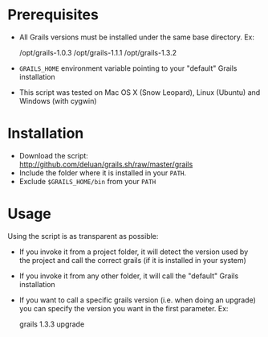 # Prerequisites

* All Grails versions must be installed under the same base directory. Ex:
	
	/opt/grails-1.0.3
	/opt/grails-1.1.1
	/opt/grails-1.3.2

* `GRAILS_HOME` environment variable pointing to your "default" Grails installation
* This script was tested on Mac OS X (Snow Leopard), Linux (Ubuntu) and Windows (with cygwin)

# Installation

* Download the script: http://github.com/deluan/grails.sh/raw/master/grails
* Include the folder where it is installed in your `PATH`. 
* Exclude `$GRAILS_HOME/bin` from your `PATH`

# Usage

Using the script is as transparent as possible:

* If you invoke it from a project folder, it will detect the version used by the project and call the correct grails (if it is installed in your system)
* If you invoke it from any other folder, it will call the "default" Grails installation
* If you want to call a specific grails version (i.e. when doing an upgrade) you can specify the version you want in the first parameter. Ex:       

	grails 1.3.3 upgrade  

